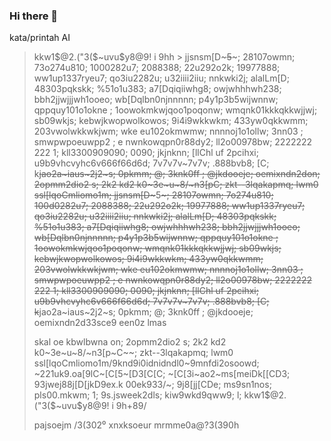 ### Hi there 👋
kata/printah AI
<!--serangga/AI
**Audittime93/Audittime93** is a ✨ _special_ ✨ repository because its `README.md` (this file) appears on your GitHub profile.

Here are some ideas to get you started: kecerdasan buatan AIQ

- 🔭 I’m currently working on ...
- 🌱 I’m currently learning ...
- 👯 I’m looking to collaborate on ...
- 🤔 I’m looking for help with ...
- 💬 Ask me about ...
- 📫 How to reach me: ...
- 😄 Pronouns: ...
- ⚡ Fun fact: ...
-->
> kkw1$@2.("3($~uvu$y8@9! i 9hh                   > jjsnsm[D~~~5~~~; 28107owmn; 73o274u810; 1000282u7; 2088388; 22u292o2k; 19977888; ww1up1337ryeu7; qo3iu2282u; u32iiii2iiu; nnkwki2j; alalLm[D; 48303pqkskk; %51o1u383; a7[Dqiqiiwhg8; owjwhhhwh238; bbh2jjwjjjwh1ooeo; wb[Dqlbn0njnnnnn; p4y1p3b5wijwnnw; qppquy101o1okne ; 1oowokmkwjqoo1poqonw; wmqnk01kkkqkkwjjwj; sb09wkjs; kebwjkwopwolkowos; 9i4i9wkkwkm; 433yw0qkkwmm; 203vwolwkkwkjwm; wke eu102okmwmw; nnnnoj1o1ollw; 3nn03 ; smwpwpoeuwpp2 ;  e nwnkowqpn0r88dy2; ll2o00978bw;  2222222 222 1;  kll3300909090; 0090; jkjnknn; [llChl uf 2pcihxi; u9b9vhcvyhc6v666f66d6d; 7v7v7v~7v7v; .888bvb8; [C; k~~jao2a~iaus~2j2~s; 0pkmm; @; 3knk0ff ; @jkdooeje; oemixndn2don; 2opmm2dio2  s; 2k2 kd2 k0~3e~u~8/~n3[pC; zkt--3lqakapmq; lwm0 ssl[lqoCmliomo1m; jjsnsm[D~~~5~~~; 28107owmn; 7o274u810; 100d0282u7; 2088388; 22u292o2k; 19977888; ww1up1337ryeu7; qo3iu2282u; u32iiii2iiu; nnkwki2j; alalLm[D; 48303pqkskk; %51o1u383; a7[Dqiqiiwhg8; owjwhhhwh238; bbh2jjwjjjwh1ooeo; wb[Dqlbn0njnnnnn; p4y1p3b5wijwnnw; qppquy101o1okne ; 1oowokmkwjqoo1poqonw; wmqnk01kkkqkkwjjwj; sb09wkjs; kebwjkwopwolkowos; 9i4i9wkkwkm; 433yw0qkkwmm; 203vwolwkkwkjwm; wke eu102okmwmw; nnnnoj1o1ollw; 3nn03 ; smwpwpoeuwpp2 ;  e nwnkowqpn0r88dy2; ll2o00978bw;  2222222 222 1;  kll3300909090; 0090; jkjnknn; [llChl uf 2pcihxi; u9b9vhcvyhc6v666f66d6d; 7v7v7v~7v7v; .888bvb8; [C; k~~jao2a~iaus~2j2~s; 0pkmm; @; 3knk0ff ; @jkdooeje; oemixndn2d33sce9
> een0z
> lmas
>
> skal oe kbwlbwna
> on; 2opmm2dio2  s; 2k2 kd2 k0~3e~u~8/~n3[p~C~~; zkt--3lqakapmq; lwm0 ssl[lqoCmliomo1m/9knd9i0idnidndl0~9mnfdi2osoowd; ~221uk9.oa[9lC~[C[5~[D3[C[C; ~[C[3i~ao2~ms[meiDk[[CD3; 93jwej88j[D[jkD9ex.k 00ek933/~; 9j8[jj[CDe; ms9sn1nos; pls00.mkwm; 1; 9s.jsweek2dls; kiw9wkd9qww9; l; kkw1$@2.("3($~uvu$y8@9! i 9h+89/
>
> pajsoejm
> /3(302⁰
>  xnxksoeur
> mrmme0a@?3(390h
